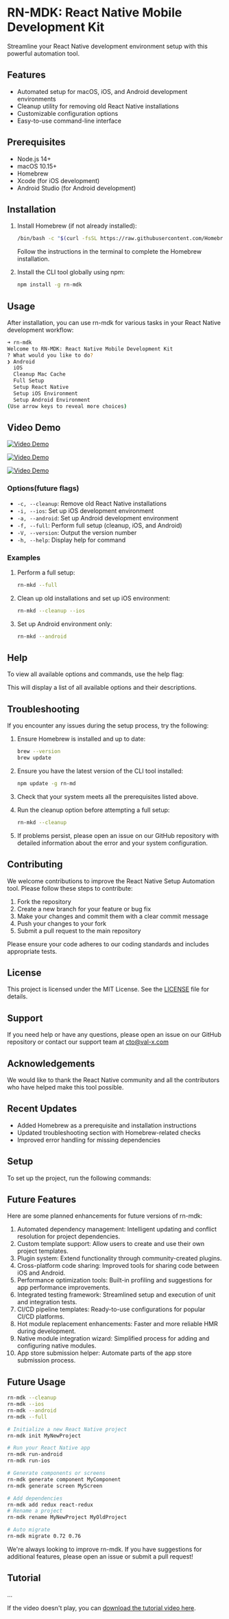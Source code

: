 # RN-MDK: React Native Mobile Development Kit

Streamline your React Native development environment setup with this powerful automation tool.

## Features

- Automated setup for macOS, iOS, and Android development environments
- Cleanup utility for removing old React Native installations
- Customizable configuration options
- Easy-to-use command-line interface

## Prerequisites

- Node.js 14+
- macOS 10.15+
- Homebrew
- Xcode (for iOS development)
- Android Studio (for Android development)

## Installation

1. Install Homebrew (if not already installed):

   ```bash
   /bin/bash -c "$(curl -fsSL https://raw.githubusercontent.com/Homebrew/install/HEAD/install.sh)"
   ```

   Follow the instructions in the terminal to complete the Homebrew installation.

2. Install the CLI tool globally using npm:

   ```bash
   npm install -g rn-mdk
   ```

## Usage

After installation, you can use rn-mdk for various tasks in your React Native development workflow:

```bash
➜ rn-mdk                    
Welcome to RN-MDK: React Native Mobile Development Kit
? What would you like to do?
❯ Android
  iOS
  Cleanup Mac Cache
  Full Setup
  Setup React Native
  Setup iOS Environment
  Setup Android Environment
(Use arrow keys to reveal more choices) 
```

## Video Demo

[![Video Demo](https://img.youtube.com/vi/RctLdGofZOk/0.jpg)](https://youtu.be/RctLdGofZOk)

[![Video Demo](https://img.youtube.com/vi/uJEM3v3oUZM/0.jpg)](https://youtu.be/uJEM3v3oUZM)


[![Video Demo](https://img.youtube.com/vi/PCoLMqSlg8A/0.jpg)](https://youtu.be/PCoLMqSlg8A)



### Options(future flags)

- `-c, --cleanup`: Remove old React Native installations
- `-i, --ios`: Set up iOS development environment
- `-a, --android`: Set up Android development environment
- `-f, --full`: Perform full setup (cleanup, iOS, and Android)
- `-V, --version`: Output the version number
- `-h, --help`: Display help for command

### Examples

1. Perform a full setup:

   ```bash
   rn-mkd --full
   ```

2. Clean up old installations and set up iOS environment:

   ```bash
   rn-mkd --cleanup --ios
   ```

3. Set up Android environment only:
   ```bash
   rn-mkd --android
   ```

## Help

To view all available options and commands, use the help flag:

This will display a list of all available options and their descriptions.

## Troubleshooting

If you encounter any issues during the setup process, try the following:

1. Ensure Homebrew is installed and up to date:

   ```bash
   brew --version
   brew update
   ```

2. Ensure you have the latest version of the CLI tool installed:

   ```bash
   npm update -g rn-md
   ```

3. Check that your system meets all the prerequisites listed above.

4. Run the cleanup option before attempting a full setup:

   ```bash
   rn-mkd --cleanup
   ```

5. If problems persist, please open an issue on our GitHub repository with detailed information about the error and your system configuration.

## Contributing

We welcome contributions to improve the React Native Setup Automation tool. Please follow these steps to contribute:

1. Fork the repository
2. Create a new branch for your feature or bug fix
3. Make your changes and commit them with a clear commit message
4. Push your changes to your fork
5. Submit a pull request to the main repository

Please ensure your code adheres to our coding standards and includes appropriate tests.

## License

This project is licensed under the MIT License. See the [LICENSE](LICENSE) file for details.

## Support

If you need help or have any questions, please open an issue on our GitHub repository or contact our support team at cto@val-x.com

## Acknowledgements

We would like to thank the React Native community and all the contributors who have helped make this tool possible.

## Recent Updates

- Added Homebrew as a prerequisite and installation instructions
- Updated troubleshooting section with Homebrew-related checks
- Improved error handling for missing dependencies

## Setup

To set up the project, run the following commands:

## Future Features

Here are some planned enhancements for future versions of rn-mdk:

1. Automated dependency management: Intelligent updating and conflict resolution for project dependencies.
2. Custom template support: Allow users to create and use their own project templates.
3. Plugin system: Extend functionality through community-created plugins.
4. Cross-platform code sharing: Improved tools for sharing code between iOS and Android.
5. Performance optimization tools: Built-in profiling and suggestions for app performance improvements.
6. Integrated testing framework: Streamlined setup and execution of unit and integration tests.
7. CI/CD pipeline templates: Ready-to-use configurations for popular CI/CD platforms.
8. Hot module replacement enhancements: Faster and more reliable HMR during development.
9. Native module integration wizard: Simplified process for adding and configuring native modules.
10. App store submission helper: Automate parts of the app store submission process.

## Future Usage
 ```bash
 rn-mdk --cleanup
 rn-mdk --ios
 rn-mdk --android
 rn-mdk --full

# Initialize a new React Native project
rn-mdk init MyNewProject

# Run your React Native app
rn-mdk run-android
rn-mdk run-ios

# Generate components or screens
rn-mdk generate component MyComponent
rn-mdk generate screen MyScreen

# Add dependencies
rn-mdk add redux react-redux
# Rename a project
rn-mdk rename MyNewProject MyOldProject

# Auto migrate
rn-mdk migrate 0.72 0.76
 ```

We're always looking to improve rn-mdk. If you have suggestions for additional features, please open an issue or submit a pull request!

## Tutorial

...

If the video doesn't play, you can [download the tutorial video here](assets/tutorial.mov).
